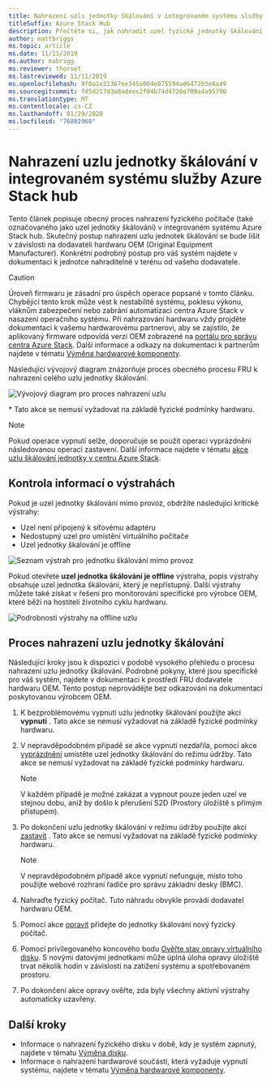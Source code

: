 ```yaml
---
title: Nahrazení uzlu jednotky škálování v integrovaném systému služby Azure Stack hub
titleSuffix: Azure Stack Hub
description: Přečtěte si, jak nahradit uzel fyzické jednotky škálování v integrovaném systému Azure Stack hub.
author: mattbriggs
ms.topic: article
ms.date: 11/11/2019
ms.author: mabrigg
ms.reviewer: thoroet
ms.lastreviewed: 11/11/2019
ms.openlocfilehash: 9f0a1e21367ee345a004e875594ad6472b3e6a49
ms.sourcegitcommit: fd5d217d3a8adeec2f04b74d4728e709a4a95790
ms.translationtype: MT
ms.contentlocale: cs-CZ
ms.lasthandoff: 01/29/2020
ms.locfileid: "76882960"
---
```

# <a name="replace-a-scale-unit-node-on-an-azure-stack-hub-integrated-system"></a>Nahrazení uzlu jednotky škálování v integrovaném systému služby Azure Stack hub

Tento článek popisuje obecný proces nahrazení fyzického počítače (také označovaného jako uzel jednotky škálování) v integrovaném systému Azure Stack hub. Skutečný postup nahrazení uzlu jednotek škálování se bude lišit v závislosti na dodavateli hardwaru OEM (Original Equipment Manufacturer). Konkrétní podrobný postup pro váš systém najdete v dokumentaci k jednotce nahraditelné v terénu od vašeho dodavatele.

> [!CAUTION]  
> Úroveň firmwaru je zásadní pro úspěch operace popsané v tomto článku. Chybějící tento krok může vést k nestabilitě systému, poklesu výkonu, vláknům zabezpečení nebo zabrání automatizaci centra Azure Stack v nasazení operačního systému. Při nahrazování hardwaru vždy projděte dokumentaci k vašemu hardwarovému partnerovi, aby se zajistilo, že aplikovaný firmware odpovídá verzi OEM zobrazené na [portálu pro správu centra Azure Stack](azure-stack-updates.md). Další informace a odkazy na dokumentaci k partnerům najdete v tématu [Výměna hardwarové komponenty](azure-stack-replace-component.md).

Následující vývojový diagram znázorňuje proces obecného procesu FRU k nahrazení celého uzlu jednotky škálování.

![Vývojový diagram pro proces nahrazení uzlu](media/azure-stack-replace-node/replacenodeflow.png)

\* Tato akce se nemusí vyžadovat na základě fyzické podmínky hardwaru.

> [!Note]  
> Pokud operace vypnutí selže, doporučuje se použít operaci vyprázdnění následovanou operací zastavení. Další informace najdete v tématu [akce uzlu škálování jednotky v centru Azure Stack](https://docs.microsoft.com/azure-stack/operator/azure-stack-node-actions).

## <a name="review-alert-information"></a>Kontrola informací o výstrahách

Pokud je uzel jednotky škálování mimo provoz, obdržíte následující kritické výstrahy:

- Uzel není připojený k síťovému adaptéru
- Nedostupný uzel pro umístění virtuálního počítače
- Uzel jednotky škálování je offline

![Seznam výstrah pro jednotku škálování mimo provoz](media/azure-stack-replace-node/nodedownalerts.png)

Pokud otevřete **uzel jednotka škálování je offline** výstraha, popis výstrahy obsahuje uzel jednotka škálování, který je nepřístupný. Další výstrahy můžete také získat v řešení pro monitorování specifické pro výrobce OEM, které běží na hostiteli životního cyklu hardwaru.

![Podrobnosti výstrahy na offline uzlu](media/azure-stack-replace-node/nodeoffline.png)

## <a name="scale-unit-node-replacement-process"></a>Proces nahrazení uzlu jednotky škálování

Následující kroky jsou k dispozici v podobě vysokého přehledu o procesu nahrazení uzlu jednotky škálování. Podrobné pokyny, které jsou specifické pro váš systém, najdete v dokumentaci k prostředí FRU dodavatele hardwaru OEM. Tento postup neprovádějte bez odkazování na dokumentaci poskytovanou výrobcem OEM.

1. K bezproblémovému vypnutí uzlu jednotky škálování použijte akci **vypnutí** . Tato akce se nemusí vyžadovat na základě fyzické podmínky hardwaru.

2. V nepravděpodobném případě se akce vypnutí nezdařila, pomocí akce [vyprázdnění](azure-stack-node-actions.md#drain) umístěte uzel jednotky škálování do režimu údržby. Tato akce se nemusí vyžadovat na základě fyzické podmínky hardwaru.

   > [!NOTE]  
   > V každém případě je možné zakázat a vypnout pouze jeden uzel ve stejnou dobu, aniž by došlo k přerušení S2D (Prostory úložiště s přímým přístupem).

3. Po dokončení uzlu jednotky škálování v režimu údržby použijte akci [zastavit](azure-stack-node-actions.md#stop) . Tato akce se nemusí vyžadovat na základě fyzické podmínky hardwaru.

   > [!NOTE]  
   > V nepravděpodobném případě akce vypnutí nefunguje, místo toho použijte webové rozhraní řadiče pro správu základní desky (BMC).

4. Nahraďte fyzický počítač. Tuto náhradu obvykle provádí dodavatel hardwaru OEM.
5. Pomocí akce [opravit](azure-stack-node-actions.md#repair) přidejte do jednotky škálování nový fyzický počítač.
6. Pomocí privilegovaného koncového bodu [Ověřte stav opravy virtuálního disku](azure-stack-replace-disk.md#check-the-status-of-virtual-disk-repair-using-the-privileged-endpoint). S novými datovými jednotkami může úplná úloha opravy úložiště trvat několik hodin v závislosti na zatížení systému a spotřebovaném prostoru.
7. Po dokončení akce opravy ověřte, zda byly všechny aktivní výstrahy automaticky uzavřeny.

## <a name="next-steps"></a>Další kroky

- Informace o nahrazení fyzického disku v době, kdy je systém zapnutý, najdete v tématu [Výměna disku](azure-stack-replace-disk.md). 
- Informace o nahrazení hardwarové součásti, která vyžaduje vypnutí systému, najdete v tématu [Výměna hardwarové komponenty](azure-stack-replace-component.md).
